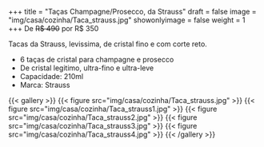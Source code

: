 +++
title = "Taças Champagne/Prosecco, da Strauss"
draft = false
image = "img/casa/cozinha/Taca_strauss.jpg"
showonlyimage = false
weight = 1
+++
De ~~R$ 490~~ por <span class="price">R$ 350</span>
<!--more-->

Tacas da Strauss, levissima, de cristal fino e com corte reto.

- 6 taças de cristal para champagne e prosecco
- De cristal legitimo, ultra-fino e ultra-leve
- Capacidade: 210ml
- Marca: Strauss


{{< gallery >}}
{{< figure src="img/casa/cozinha/Taca_strauss.jpg" >}}
{{< figure src="img/casa/cozinha/Taca_strauss1.jpg" >}}
{{< figure src="img/casa/cozinha/Taca_strauss2.jpg" >}}
{{< figure src="img/casa/cozinha/Taca_strauss3.jpg" >}}
{{< figure src="img/casa/cozinha/Taca_strauss4.jpg" >}}
{{< /gallery >}}
